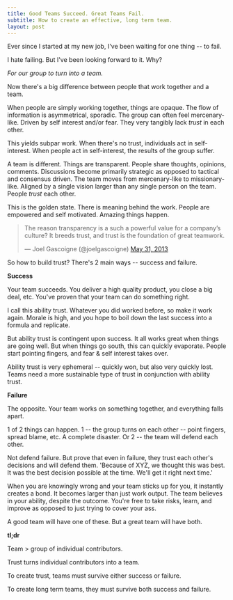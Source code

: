 ```yaml
---
title: Good Teams Succeed. Great Teams Fail.
subtitle: How to create an effective, long term team.
layout: post
---
```


Ever since I started at my new job, I've been waiting for one thing -- to fail. 

I hate failing. But I've been looking forward to it. Why? 

*For our group to turn into a team.*

Now there's a big difference between people that work together and a team. 

When people are simply working together, things are opaque. The flow of information is asymmetrical, sporadic.  The group can often feel mercenary-like. Driven by self interest and/or fear. They very tangibly lack *trust* in each other.

This yields subpar work. When there's no trust, individuals act in self-interest. When people act in self-interest, the results of the group suffer.

A team is different. Things are transparent. People share thoughts, opinions, comments. Discussions become primarily strategic as opposed to tactical and consensus driven. The team moves from mercenary-like to missionary-like. Aligned by a single vision larger than any single person on the team. People *trust* each other.

This is the golden state. There is meaning behind the work. People are empowered and self motivated. Amazing things happen.

<blockquote class="twitter-tweet"><p>The reason transparency is a such a powerful value for a company’s culture? It breeds trust, and trust is the foundation of great teamwork.</p>&mdash; Joel Gascoigne (@joelgascoigne) <a href="https://twitter.com/joelgascoigne/statuses/340499460696203264">May 31, 2013</a></blockquote>
<script async src="//platform.twitter.com/widgets.js" charset="utf-8"></script>

So how to build trust? There's 2 main ways -- success and failure.  

**Success**

Your team succeeds. You deliver a high quality product, you close a big deal, etc. You've proven that your team can do something right.

I call this ability trust. Whatever you did worked before, so make it work again. Morale is high, and you hope to boil down the last success into a formula and replicate.

But ability trust is contingent upon success. It all works great when things are going well. But when things go south, this can quickly evaporate. People start pointing fingers, and fear & self interest takes over. 

Ability trust is very ephemeral -- quickly won, but also very quickly lost. Teams need a more sustainable type of trust in conjunction with ability trust.

**Failure**

The opposite. Your team works on something together, and everything falls apart. 

1 of 2 things can happen. 1 -- the group turns on each other -- point fingers, spread blame, etc. A complete disaster. Or 2 -- the team will defend each other. 

Not defend failure. But prove that even in failure, they trust each other's decisions and will defend them. 'Because of XYZ, we thought this was best. It was the best decision possible at the time. We'll get it right next time.'

When you are knowingly wrong and your team sticks up for you, it instantly creates a bond. It becomes larger than just work output. The team believes in your ability, despite the outcome. You're free to take risks, learn, and improve as opposed to just trying to cover your ass.

A good team will have one of these. But a great team will have both.


**tl;dr**

Team > group of individual contributors. 

Trust turns individual contributors into a team.

To create trust, teams must survive either success or failure.

To create long term teams, they must survive both success and failure.